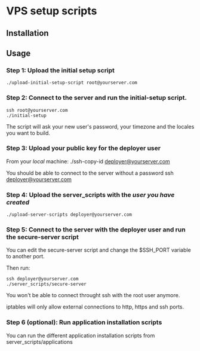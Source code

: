 # VPS setup scripts

## Installation

## Usage

### Step 1: Upload the initial setup script

    ./upload-initial-setup-script root@yourserver.com

### Step 2: Connect to the server and run the initial-setup script.

    ssh root@yourserver.com
    ./initial-setup

The script will ask your new user's password, your timezone and the locales you
want to build.

### Step 3: Upload your public key for the deployer user

From your *local* machine:
    ./ssh-copy-id deployer@yourserver.com

You should be able to connect to the server without a password
    ssh deployer@yourserver.com

### Step 4: Upload the server_scripts with the *user you have created*

    ./upload-server-scripts deployer@yourserver.com

### Step 5: Connect to the server with the deployer user and run the secure-server script

You can edit the secure-server script and change the $SSH_PORT variable to another port.

Then run:

    ssh deployer@yourserver.com
    ./server_scripts/secure-server

You won't be able to connect throught ssh with the root user anymore.

iptables will only allow external connections to http, https and ssh ports.


### Step 6 (optional): Run application installation scripts

You can run the different application installation scripts from server_scripts/applications
